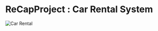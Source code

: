 # ReCapProject : Car Rental System
![Car Rental](file:///C:/Users/sedan/OneDrive/Masa%C3%BCst%C3%BC/CarRental.jpg)

##


